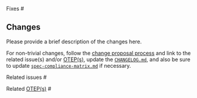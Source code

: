 Fixes #

## Changes

Please provide a brief description of the changes here.

For non-trivial changes, follow the [change proposal process](https://github.com/open-telemetry/opentelemetry-specification/blob/main/CONTRIBUTING.md#proposing-a-change) and link to the related issue(s) and/or [OTEP(s)](https://github.com/open-telemetry/oteps), update the [`CHANGELOG.md`](https://github.com/open-telemetry/opentelemetry-specification/blob/main/CHANGELOG.md), and also be sure to update [`spec-compliance-matrix.md`](https://github.com/open-telemetry/opentelemetry-specification/blob/main/spec-compliance-matrix.md) if necessary.

Related issues #

Related [OTEP(s)](https://github.com/open-telemetry/oteps) #
